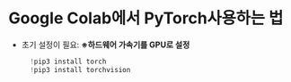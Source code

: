 # Google Colab에서 PyTorch사용하는 법

- 초기 설정이 필요: **※하드웨어 가속기를 GPU로 설정**
  ```python
    !pip3 install torch
    !pip3 install torchvision
  ```
